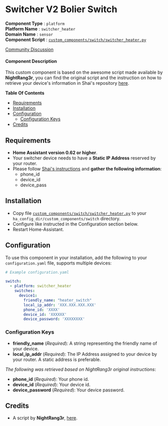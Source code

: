 # Switcher V2 Bolier Switch
**Component Type** : `platform`</br>
**Platform Name** : `switcher_heater`</br>
**Domain Name** : `sensor`</br>
**Component Script** : [`custom_components/switch/switcher_heater.py`](custom_components/switch/switcher_heater.py)</br>

[Community Discussion](https://community.home-assistant.io/t/switcher-v2-boiler-support-in-home-assistant/44318)</br>

#### Component Description
This custom component is based on the awesome script made available by **NightRang3r**, you can find the original script and the instruction on how to retrieve your device's information in Shai's repository [here](https://github.com/NightRang3r/Switcher-V2-Python).</br>

**Table Of Contents**
- [Requirements](#requirements)
- [Installation](#installation)
- [Configuration](#configuration)
  - [Configuration Keys](#configuration-keys)
- [Credits](#credits)

## Requirements
- **Home Assistant version 0.62 or higher**.
- Your switcher device needs to have a **Static IP Address** reserved by your router.
- Please follow [Shai's instructions](https://github.com/NightRang3r/Switcher-V2-Python#requirements) and **gather the following information**:
  - phone_id
  - device_id
  - device_pass

## Installation
- Copy file [`custom_components/switch/switcher_heater.py`](custom_components/switch/switcher_heater.py) to your `ha_config_dir/custom_components/switch` directory.
- Configure like instructed in the Configuration section below.
- Restart Home-Assistant.

## Configuration
To use this component in your installation, add the following to your `configuration.yaml` file, supports multiple devices:

```yaml
# Example configuration.yaml

switch:
  - platform: switcher_heater
    switches:
      device1:
        friendly_name: "heater_switch"
        local_ip_addr: 'XXX.XXX.XXX.XXX'
        phone_id: 'XXXX'
        device_id: 'XXXXXX'
        device_password: 'XXXXXXXX'
```

### Configuration Keys
- **friendly_name** (*Required*): A string representing the friendly name of your device.
- **local_ip_addr** (*Required*): The IP Address assigned to your device by your router. A static address is preferable.</br>

*The following was retrieved based on NightRang3r original instructions*:
- **phone_id** (*Required*): Your phone id.
- **device_id** (*Required*): Your device id.
- **device_password** (*Required*): Your device password.</br>

## Credits
- A script by **NightRang3r**, [here](https://github.com/NightRang3r/Switcher-V2-Python).
